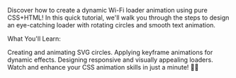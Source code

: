 Discover how to create a dynamic Wi-Fi loader animation using pure CSS+HTML! In this quick tutorial, we'll walk you through the steps to design an eye-catching loader with rotating circles and smooth text animation.

What You'll Learn:

Creating and animating SVG circles.
Applying keyframe animations for dynamic effects.
Designing responsive and visually appealing loaders.
Watch and enhance your CSS animation skills in just a minute! 🚀✨
